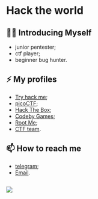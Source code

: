 # Hack the world
## 👨‍💻 Introducing Myself
- junior pentester;
- ctf player;
- beginner bug hunter.

## ⚡ My profiles
- [Try hack me](https://tryhackme.com/p/EvtDanya);
- [picoCTF](https://play.picoctf.org/users/d3f3nd3r);
- [Hack The Box](https://app.hackthebox.com/users/1167901);
- [Codeby Games](https://codeby.games/users/d00mR34p3r);
- [Root Me](https://www.root-me.org/d00m_r34p3r);
- [CTF team](https://ctftime.org/team/186802).

## 📫 How to reach me
- [telegram](https://t.me/evtdanya);
- [Email](mailto:EvtDanilF@yandex.ru).
  
##
[![](https://visitcount.itsvg.in/api?id=EvtDanya&label=Profile%20Views&color=6&icon=5&pretty=false)](https://visitcount.itsvg.in)
<!--
**EvtDanya/EvtDanya** is a ✨ _special_ ✨ repository because its `README.md` (this file) appears on your GitHub profile.

Here are some ideas to get you started:

- 🔭 I’m currently working on ...
- 🌱 I’m currently learning ...
- 👯 I’m looking to collaborate on ...
- 🤔 I’m looking for help with ...
- 💬 Ask me about ...
- 📫 How to reach me: ...
- 😄 Pronouns: ...
- ⚡ Fun fact: ...
-->
